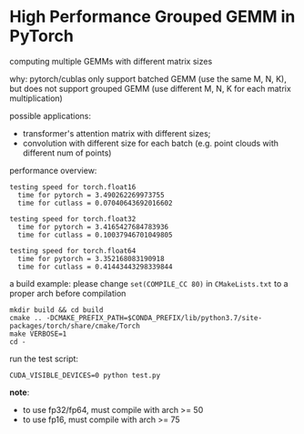 # High Performance Grouped GEMM in PyTorch

computing multiple GEMMs with different matrix sizes

why: pytorch/cublas only support batched GEMM (use the same M, N, K), but does not support grouped GEMM (use different M, N, K for each matrix multiplication)

possible applications:
- transformer's attention matrix with different sizes; 
- convolution with different size for each batch (e.g. point clouds with different num of points)

performance overview:
```
testing speed for torch.float16
  time for pytorch = 3.490262269973755
  time for cutlass = 0.07040643692016602

testing speed for torch.float32
  time for pytorch = 3.4165427684783936
  time for cutlass = 0.10037946701049805

testing speed for torch.float64
  time for pytorch = 3.352168083190918
  time for cutlass = 0.41443443298339844
```

a build example:
please change `set(COMPILE_CC 80)` in `CMakeLists.txt` to a proper arch before compilation
```
mkdir build && cd build
cmake .. -DCMAKE_PREFIX_PATH=$CONDA_PREFIX/lib/python3.7/site-packages/torch/share/cmake/Torch
make VERBOSE=1
cd -
```

run the test script:
```
CUDA_VISIBLE_DEVICES=0 python test.py
```

**note**:
- to use fp32/fp64, must compile with arch >= 50
- to use fp16, must compile with arch >= 75

